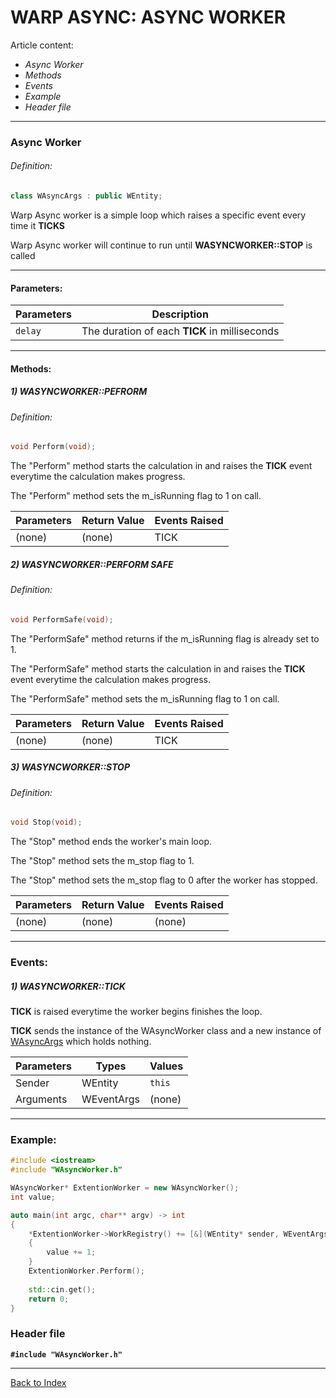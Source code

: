 # WARP ASYNC: ASYNC WORKER
Article content:
- _Async Worker_
- _Methods_
- _Events_
- _Example_
- _Header file_
---

### Async Worker

###### Definition:
```cpp
class WAsyncArgs : public WEntity;
```

Warp Async worker is a simple loop which raises a specific event every time it **TICKS**

Warp Async worker will continue to run until **WASYNCWORKER::STOP** is called 

---

#### Parameters:

|Parameters|Description|
|----------|------------|
| ```delay``` | The duration of each **TICK** in milliseconds

---

#### Methods:

##### 1) WASYNCWORKER::PEFRORM

###### Definition:
```cpp
void Perform(void);
```

The "Perform" method starts the calculation in and raises the **TICK** event everytime the calculation makes progress.

The "Perform" method sets the m_isRunning flag to 1 on call.


|Parameters|Return Value|Events Raised  |
|----------|------------|---------------|
| (none)   | (none)     | TICK |

##### 2) WASYNCWORKER::PERFORM SAFE

###### Definition:
```cpp
void PerformSafe(void);
```

The "PerformSafe" method returns if the m_isRunning flag is already set to 1.

The "PerformSafe" method starts the calculation in and raises the **TICK** event everytime the calculation makes progress.

The "PerformSafe" method sets the m_isRunning flag to 1 on call.

|Parameters|Return Value|Events Raised  |
|----------|------------|---------------|
| (none)   | (none)     | TICK |

##### 3) WASYNCWORKER::STOP

###### Definition:
```cpp
void Stop(void);
```

The "Stop" method ends the worker's main loop.

The "Stop" method sets the m_stop flag to 1.

The "Stop" method sets the m_stop flag to 0 after the worker has stopped.

|Parameters|Return Value|Events Raised  |
|----------|------------|---------------|
| (none)   | (none)     | (none)        |

---
### Events:

##### 1) WASYNCWORKER::TICK

**TICK** is raised everytime the worker begins finishes the loop.

**TICK** sends the instance of the WAsyncWorker class and a new instance of [WAsyncArgs](AS-WORKERARGS.md) which holds nothing.

|Parameters| Types      | Values |
|----------|------------|--------|
| Sender   | WEntity    | ```this```|
| Arguments| WEventArgs | (none)|

---
### Example:
```cpp
#include <iostream>
#include "WAsyncWorker.h"

WAsyncWorker* ExtentionWorker = new WAsyncWorker();
int value;

auto main(int argc, char** argv) -> int
{
    *ExtentionWorker->WorkRegistry() += [&](WEntity* sender, WEventArgs* args)
    {
        value += 1;
    }
    ExtentionWorker.Perform();
    
    std::cin.get();
    return 0;
}	
```
### Header file
**```#include "WAsyncWorker.h"```**

---
[Back to Index](AS-INDEX.md)

